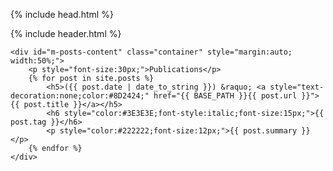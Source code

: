 {% include head.html %}

<body>
    {% include header.html %}

    <div id="m-posts-content" class="container" style="margin:auto; width:50%;">
        <p style="font-size:30px;">Publications</p>
        {% for post in site.posts %}
            <h5>({{ post.date | date_to_string }}) &raquo; <a style="text-decoration:none;color:#8D2424;" href="{{ BASE_PATH }}{{ post.url }}">{{ post.title }}</a></h5>
            <h6 style="color:#3E3E3E;font-style:italic;font-size:15px;">{{ post.tag }}</h6>
            <p style="color:#222222;font-size:12px;">{{ post.summary }}</p>
        {% endfor %}
    </div>
</body>